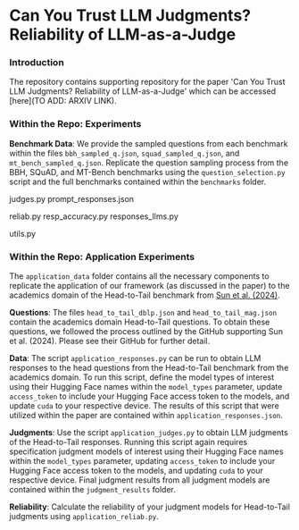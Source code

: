 # Can You Trust LLM Judgments? Reliability of LLM-as-a-Judge
### Introduction
The repository contains supporting repository for the paper 'Can You Trust LLM Judgments? Reliability of LLM-as-a-Judge' which can be accessed [here](TO ADD: ARXIV LINK).

### Within the Repo: Experiments

**Benchmark Data**: We provide the sampled questions from each benchmark within the files `bbh_sampled_q.json`, `squad_sampled_q.json`, and `mt_bench_sampled_q.json`. Replicate the question sampling process from the BBH, SQuAD, and MT-Bench benchmarks using the `question_selection.py` script and the full benchmarks contained within the `benchmarks` folder.


judges.py
prompt_responses.json

reliab.py
resp_accuracy.py
responses_llms.py

utils.py


### Within the Repo: Application Experiments 

The `application_data` folder contains all the necessary components to replicate the application of our framework (as discussed in the paper) to the academics domain of the Head-to-Tail benchmark from [Sun et al. (2024)](https://aclanthology.org/2024.naacl-long.18.pdf). 

**Questions**: The files `head_to_tail_dblp.json` and `head_to_tail_mag.json` contain the academics domain Head-to-Tail questions. To obtain these questions, we followed the process outlined by the GitHub supporting Sun et al. (2024). Please see their GitHub for further detail.

**Data**: The script `application_responses.py` can be run to obtain LLM responses to the head questions from the Head-to-Tail benchmark from the academics domain. To run this script, define the model types of interest using their Hugging Face names within the `model_types` parameter, update `access_token` to include your Hugging Face access token to the models, and update `cuda` to your respective device. The results of this script that were utilized within the paper are contained within `application_responses.json`.

**Judgments**: Use the script `application_judges.py` to obtain LLM judgments of the Head-to-Tail responses. Running this script again requires specification judgment models of interest using their Hugging Face names within the `model_types` parameter, updating `access_token` to include your Hugging Face access token to the models, and updating `cuda` to your respective device. Final judgment results from all judgment models are contained within the `judgment_results` folder.

**Reliability**: Calculate the reliability of your judgment models for Head-to-Tail judgments using `application_reliab.py`.
